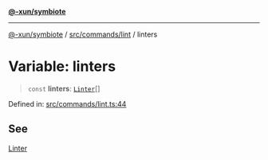 [**@-xun/symbiote**](../../../../README.md)

***

[@-xun/symbiote](../../../../README.md) / [src/commands/lint](../README.md) / linters

# Variable: linters

> `const` **linters**: [`Linter`](../enumerations/Linter.md)[]

Defined in: [src/commands/lint.ts:44](https://github.com/Xunnamius/symbiote/blob/684c98756883770dff30034f576ce171f943b9a2/src/commands/lint.ts#L44)

## See

[Linter](../enumerations/Linter.md)
